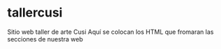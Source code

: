 # tallercusi
Sitio web taller de arte Cusi
Aquí se colocan los HTML que fromaran las secciones de nuestra web 
